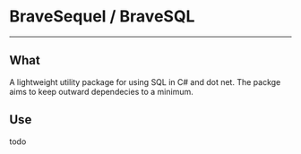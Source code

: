 # BraveSequel / BraveSQL

---

## What

A lightweight utility package for using SQL in C# and dot net.
The packge aims to keep outward dependecies to a minimum.

## Use

todo
